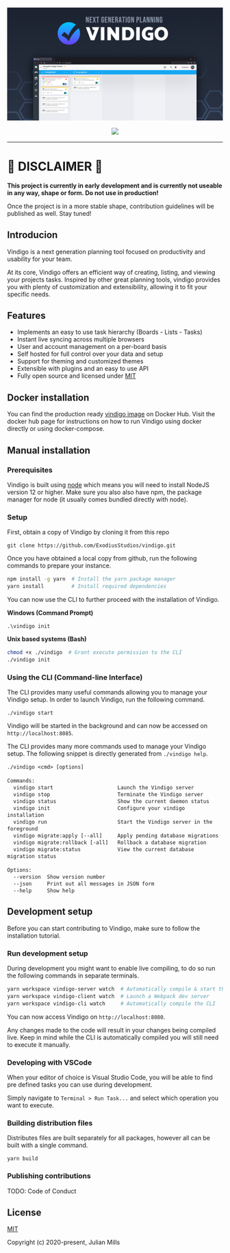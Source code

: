 ![Vindigo](.github/banner.png "Vindigo")

<p align="center">
  <a href="https://github.com/ExodiusStudios/vindigo/blob/master/LICENSE">
    <img src="https://img.shields.io/github/license/ExodiusStudios/vindigo"> 
  </a> 
</p>

---

# 🚧 **DISCLAIMER** 🚧
**This project is currently in early development and is currently not useable in any way, shape or form. Do not use in production!**

Once the project is in a more stable shape, contribution guidelines will be published as well. Stay tuned!

## Introducion

Vindigo is a next generation planning tool focused on productivity and usability for your team.

At its core, Vindigo offers an efficient way of creating, listing, and viewing your projects tasks. Inspired by other great planning tools, vindigo provides you with plenty of customization and extensibility, allowing it to fit your specific needs.

## Features
- Implements an easy to use task hierarchy (Boards - Lists - Tasks)
- Instant live syncing across multiple browsers
- User and account management on a per-board basis
- Self hosted for full control over your data and setup
- Support for theming and customized themes
- Extensible with plugins and an easy to use API
- Fully open source and licensed under [MIT](https://github.com/ExodiusStudios/vindigo/blob/master/LICENSE)

## Docker installation
You can find the production ready [vindigo image](https://hub.docker.com/r/macjuul/vindigo) on Docker Hub. Visit the docker hub page for instructions on how to run Vindigo using docker directly or using docker-compose.

## Manual installation

### Prerequisites
Vindigo is built using [node](https://nodejs.org/en/) which means you will need to install NodeJS version 12 or higher. Make sure you also also have npm, the package manager for node (it usually comes bundled directly with node).

### Setup
First, obtain a copy of Vindigo by cloning it from this repo
```
git clone https://github.com/ExodiusStudios/vindigo.git
```

Once you have obtained a local copy from github, run the following commands to prepare your instance.
```bash
npm install -g yarn  # Install the yarn package manager
yarn install         # Install required dependencies
```

You can now use the CLI to further proceed with the installation of Vindigo.

**Windows (Command Prompt)**
```
.\vindigo init
```

**Unix based systems (Bash)**
```bash
chmod +x ./vindigo  # Grant execute permission to the CLI
./vindigo init
```

### Using the CLI (Command-line Interface)

The CLI provides many useful commands allowing you to manage your Vindigo setup. In order to launch Vindigo, run the following command.

```
./vindigo start
```

Vindigo will be started in the background and can now be accessed on `http://localhost:8085`.

The CLI provides many more commands used to manage your Vindigo setup. The following snippet is directly generated from `./vindigo help`.

```
./vindigo <cmd> [options]

Commands:
  vindigo start                     Launch the Vindigo server
  vindigo stop                      Terminate the Vindigo server
  vindigo status                    Show the current daemon status
  vindigo init                      Configure your vindigo installation
  vindigo run                       Start the Vindigo server in the foreground
  vindigo migrate:apply [--all]     Apply pending database migrations
  vindigo migrate:rollback [-all]   Rollback a database migration
  vindigo migrate:status            View the current database migration status

Options:
  --version  Show version number
  --json     Print out all messages in JSON form
  --help     Show help
```

## Development setup
Before you can start contributing to Vindigo, make sure to follow the installation tutorial.

### Run development setup
During development you might want to enable live compiling, to do so run the following commands in separate terminals.

```bash
yarn workspace vindigo-server watch  # Automatically compile & start the server
yarn workspace vindigo-client watch  # Launch a Webpack dev server
yarn workspace vindigo-cli watch     # Automatically compile the CLI
```

You can now access Vindigo on `http://localhost:8080`.

Any changes made to the code will result in your changes being compiled live. Keep in mind while the CLI is automatically compiled you will still need to execute it manually.

### Developing with VSCode
When your editor of choice is Visual Studio Code, you will be able to find pre defined tasks you can use during development.

Simply navigate to `Terminal > Run Task...` and select which operation you want to execute.

### Building distribution files
Distributes files are built separately for all packages, however all can be built with a single command.

```
yarn build
```

### Publishing contributions

TODO: Code of Conduct

## License

[MIT](LICENSE)

Copyright (c) 2020-present, Julian Mills
